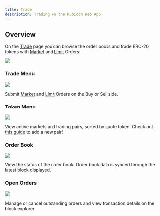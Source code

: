 ```yaml
---
title: Trade
description: Trading on the Rubicon Web App
---
```


## Overview

On the [Trade](https://app.rubicon.finance/trade) page you can browse the order books and trade ERC-20 tokens with [Market](order-types.md#market-orders) and [Limit](order-types.md#limit-orders) Orders:

![](</assets/image(91).png>)

### Trade Menu

![](</assets/image(76).png>)

Submit [Market](order-types.md#market-orders) and [Limit](order-types.md#limit-orders) Orders on the Buy or Sell side.

### Token Menu

![](</assets/image(9).png>)

View active markets and trading pairs, sorted by quote token. Check out [this guide](adding-a-trading-pair.md) to add a new pair!

### Order Book

![](</assets/image(47).png>)

View the status of the order book. Order book data is synced through the latest block displayed.

### Open Orders

![](</assets/image(102).png>)

Manage or cancel outstanding orders and view transaction details on the block explorer
